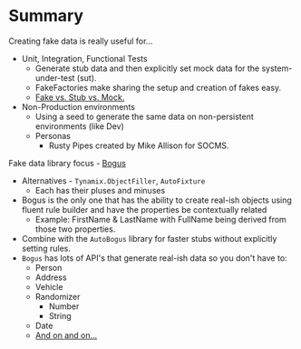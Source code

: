 # Summary

Creating fake data is really useful for...

- Unit, Integration, Functional Tests
    - Generate stub data and then explicitly set mock data for the system-under-test (sut).
    - FakeFactories make sharing the setup and creation of fakes easy.
    - [Fake vs. Stub vs. Mock.](https://docs.microsoft.com/en-us/dotnet/core/testing/unit-testing-best-practices#lets-speak-the-same-language)
- Non-Production environments
    - Using a seed to generate the same data on non-persistent environments (like Dev)
    - Personas
        - Rusty Pipes created by Mike Allison for SOCMS.

Fake data library focus - [Bogus](https://github.com/bchavez/Bogus)

- Alternatives - `Tynamix.ObjectFiller`, `AutoFixture`
    - Each has their pluses and minuses
- Bogus is the only one that has the ability to create real-ish objects using fluent rule builder and have the properties be contextually related
    - Example: FirstName & LastName with FullName being derived from those two properties.
- Combine with the `AutoBogus` library for faster stubs without explicitly setting rules.
- `Bogus` has lots of API's that generate real-ish data so you don't have to:
   - Person
   - Address
   - Vehicle
   - Randomizer
       - Number
       - String
    - Date
    - [And on and on...](https://github.com/bchavez/Bogus#bogus-api-support)

        
    
